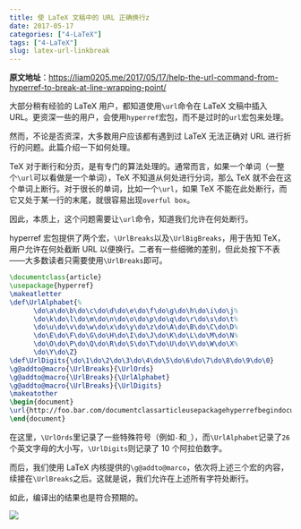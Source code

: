 ```yaml
---
title: 使 LaTeX 文稿中的 URL 正确换行z
date: 2017-05-17
categories: ["4-LaTeX"]
tags: ["4-LaTeX"]
slug: latex-url-linkbreak
---
```


**原文地址**：<https://liam0205.me/2017/05/17/help-the-url-command-from-hyperref-to-break-at-line-wrapping-point/>

大部分稍有经验的 LaTeX 用户，都知道使用`\url`命令在 LaTeX 文稿中插入 URL。更资深一些的用户，会使用`hyperref`宏包，而不是过时的`url`宏包来处理。

<!-- more -->

然而，不论是否资深，大多数用户应该都有遇到过 LaTeX 无法正确对 URL 进行折行的问题。此篇介绍一下如何处理。
 
TeX 对于断行和分页，是有专门的算法处理的。通常而言，如果一个单词（一整个`\url`可以看做是一个单词），TeX 不知道从何处进行分词，那么 TeX 就不会在这个单词上断行。对于很长的单词，比如一个`\url`，如果 TeX 不能在此处断行，而它又处于某一行的末尾，就很容易出现`overful box`。

因此，本质上，这个问题需要让`\url`命令，知道我们允许在何处断行。

hyperref 宏包提供了两个宏，`\UrlBreaks`以及`\UrlBigBreaks`，用于告知 TeX，用户允许在何处截断 URL 以便换行。二者有一些细微的差别，但此处按下不表——大多数读者只需要使用`\UrlBreaks`即可。

```tex
\documentclass{article}
\usepackage{hyperref}
\makeatletter
\def\UrlAlphabet{%
      \do\a\do\b\do\c\do\d\do\e\do\f\do\g\do\h\do\i\do\j%
      \do\k\do\l\do\m\do\n\do\o\do\p\do\q\do\r\do\s\do\t%
      \do\u\do\v\do\w\do\x\do\y\do\z\do\A\do\B\do\C\do\D%
      \do\E\do\F\do\G\do\H\do\I\do\J\do\K\do\L\do\M\do\N%
      \do\O\do\P\do\Q\do\R\do\S\do\T\do\U\do\V\do\W\do\X%
      \do\Y\do\Z}
\def\UrlDigits{\do\1\do\2\do\3\do\4\do\5\do\6\do\7\do\8\do\9\do\0}
\g@addto@macro{\UrlBreaks}{\UrlOrds}
\g@addto@macro{\UrlBreaks}{\UrlAlphabet}
\g@addto@macro{\UrlBreaks}{\UrlDigits}
\makeatother
\begin{document}
\url{http://foo.bar.com/documentclassarticleusepackagehyperrefbegindocumenturlenddocument}
\end{document}
```

在这里，`\UrlOrds`里记录了一些特殊符号（例如`-`和`_`），而`\UrlAlphabet`记录了`26`个英文字母的大小写，`\UrlDigits`则记录了 10 个阿拉伯数字。

而后，我们使用 LaTeX 内核提供的`\g@addto@marco`，依次将上述三个宏的内容，续接在`\UrlBreaks`之后。这就是说，我们允许在上述所有字符处断行。

如此，编译出的结果也是符合预期的。

![](/images/Tech/LaTeX/url-linebreak.png)